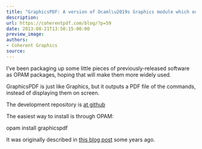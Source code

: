 ```yaml
---
title: "GraphicsPDF: A version of Ocaml\u2019s Graphics module which outputs PDF"
description:
url: https://coherentpdf.com/blog/?p=59
date: 2013-08-21T13:50:15-00:00
preview_image:
authors:
- Coherent Graphics
source:
---
```


<p>I&rsquo;ve been packaging up some little pieces of previously-released software as OPAM packages, hoping that will make them more widely used.</p>
<p>GraphicsPDF is just like Graphics, but it outputs a PDF file of the commands, instead of displaying them on screen.</p>
<p>The development repository is <a href="https://github.com/johnwhitington/graphicspdf">at github</a></p>
<p>The easiest way to install is through OPAM:</p>
<p>opam install graphicspdf</p>
<p>It was originally described in <a href="https://coherentpdf.com/blog/?p=45">this blog post</a> some years ago.</p>


